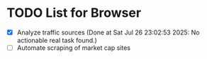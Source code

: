 # TODO List for Browser

- [x] Analyze traffic sources  (Done at Sat Jul 26 23:02:53 2025: No actionable real task found.)
- [ ] Automate scraping of market cap sites
